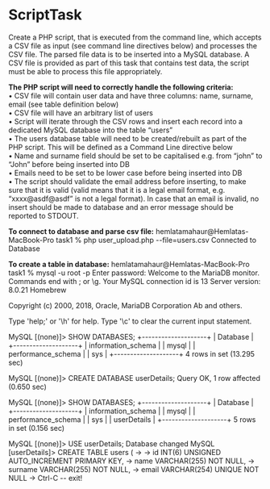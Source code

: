 # ScriptTask

Create a PHP script, that is executed from the command line, which accepts a CSV file as input
(see command line directives below) and processes the CSV file. The parsed file data is to be
inserted into a MySQL database. A CSV file is provided as part of this task that contains test
data, the script must be able to process this file appropriately.</br>

**The PHP script will need to correctly handle the following criteria:** </br>
• CSV file will contain user data and have three columns: name, surname, email
(see table definition below) </br>
• CSV file will have an arbitrary list of users </br>
• Script will iterate through the CSV rows and insert each record into a dedicated
MySQL database into the table “users” </br>
• The users database table will need to be created/rebuilt as part of the PHP script.
This will be defined as a Command Line directive below </br>
• Name and surname field should be set to be capitalised e.g. from “john” to “John”
before being inserted into DB </br>
• Emails need to be set to be lower case before being inserted into DB </br>
• The script should validate the email address before inserting, to make sure that it
is valid (valid means that it is a legal email format, e.g. “xxxx@asdf@asdf” is not
a legal format). In case that an email is invalid, no insert should be made to
database and an error message should be reported to STDOUT. </br>

**To connect to database and parse csv file:**
hemlatamahaur@Hemlatas-MacBook-Pro task1 % php user_upload.php --file=users.csv
Connected to Database

**To create a table in database:**
hemlatamahaur@Hemlatas-MacBook-Pro task1 % mysql -u root -p
Enter password: 
Welcome to the MariaDB monitor.  Commands end with ; or \g.
Your MySQL connection id is 13
Server version: 8.0.21 Homebrew

Copyright (c) 2000, 2018, Oracle, MariaDB Corporation Ab and others.

Type 'help;' or '\h' for help. Type '\c' to clear the current input statement.

MySQL [(none)]> SHOW DATABASES;
+--------------------+
| Database           |
+--------------------+
| information_schema |
| mysql              |
| performance_schema |
| sys                |
+--------------------+
4 rows in set (13.295 sec)

MySQL [(none)]> CREATE DATABASE userDetails;
Query OK, 1 row affected (0.650 sec)

MySQL [(none)]> SHOW DATABASES;
+--------------------+
| Database           |
+--------------------+
| information_schema |
| mysql              |
| performance_schema |
| sys                |
| userDetails        |
+--------------------+
5 rows in set (0.156 sec)

MySQL [(none)]> USE userDetails;
Database changed
MySQL [userDetails]> CREATE TABLE users (
    -> 
    -> id INT(6) UNSIGNED AUTO_INCREMENT PRIMARY KEY, 
    -> name VARCHAR(255) NOT NULL,
    -> surname VARCHAR(255) NOT NULL,
    -> email VARCHAR(254) UNIQUE NOT NULL
    -> Ctrl-C -- exit!


